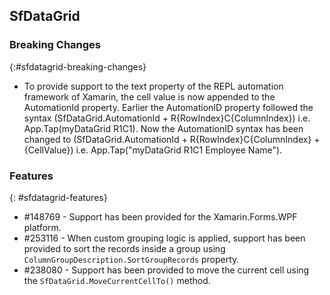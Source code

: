 ## SfDataGrid

### Breaking Changes
{:#sfdatagrid-breaking-changes}

* To provide support to the text property of the REPL automation framework of Xamarin, the cell value is now appended to the AutomationId property. Earlier the AutomationID property followed the syntax (SfDataGrid.AutomationId + R{RowIndex}C{ColumnIndex}) i.e. App.Tap(myDataGrid R1C1). Now the AutomationID syntax has been changed to  (SfDataGrid.AutomationId + R{RowIndex}C{ColumnIndex} + {CellValue}) i.e. App.Tap("myDataGrid R1C1 Employee Name").

### Features
{: #sfdatagrid-features}

* \#148769 - Support has been provided for the Xamarin.Forms.WPF platform.
* \#253116 - When custom grouping logic is applied, support has been provided to sort the records inside a group using `ColumnGroupDescription.SortGroupRecords` property.
* \#238080 - Support has been provided to move the current cell using the `SfDataGrid.MoveCurrentCellTo()` method.
